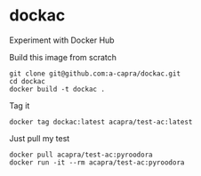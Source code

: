 # dockac
Experiment with Docker Hub

Build this image from scratch
```
git clone git@github.com:a-capra/dockac.git
cd dockac
docker build -t dockac .
```

Tag it
```
docker tag dockac:latest acapra/test-ac:latest
```

Just pull my test
```
docker pull acapra/test-ac:pyroodora
docker run -it --rm acapra/test-ac:pyroodora
```
